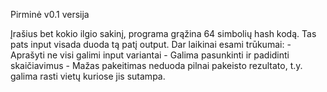 Pirminė v0.1 versija
  
  
Įrašius bet kokio ilgio sakinį, programa grąžina 64 simbolių hash kodą. Tas pats input visada duoda tą patį output.
Dar laikinai esami trūkumai: 
    - Aprašyti ne visi galimi input variantai
    -  Galima pasunkinti ir padidinti skaičiavimus
    -  Mažas pakeitimas neduoda pilnai pakeisto rezultato, t.y. galima rasti vietų kuriose jis sutampa.
